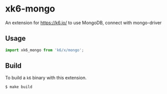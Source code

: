 # xk6-mongo 

An extension for  https://k6.io/ to use MongoDB, connect with mongo-driver

## Usage

```JavaScript
import xk6_mongo from 'k6/x/mongo';
```

## Build

To build a `k6` binary with this extension.

```bash
$ make build
```